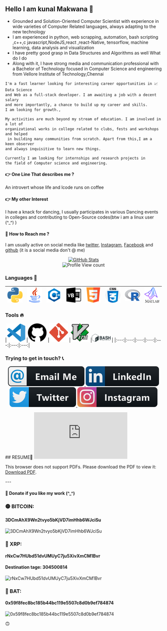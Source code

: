 ## Hello I am kunal Makwana 👋
- Grounded and Solution-Oriented Computer Scientist with experience in wide
varieties of Computer Related languages, always adapting to the new technology 
- I am experienced in python, web scrapping, automation, bash scripting ,c++,c
javascript,NodeJS,react ,react-Native, tensorflow, machine learning,
data analysis and visualization
- I have pretty good grasp in Data Structures and Algorithms as well
What do I do
- Along with it, I have strong media and communication professional with a 
Bachelor of Technology focused in Computer Science and engineering from
Vellore Institute of Technology,Chennai
    
```
I'm a fast learner looking for interesting career opportunities in 📈 Data Science  
and Web as a full-stack developer. I am awaiting a job with a decent salary 
and more importantly, a chance to build up my career and skills. 
I am looking for growth.,
 ```

```
My activities are much beyond my stream of education. I am involved in a lot of 
organizational works in college related to clubs, fests and workshops and helped
 in building many communities from scratch. Apart from this,I am a keen observer 
and always inquisitive to learn new things. 
```
``` 
Currently I am looking for internships and research projects in 
the field of Computer science and engineering.
```
#### 👉 One Line That describes me ?
An introvert whose life and lcode runs on coffee

#### 👉 My other Interest
I have a knack for dancing, I usually participates in various Dancing events in colleges
and contributing to Open-Source codes(btw i am a linux user (^_^) )

#### 👀 How to Reach me ?
I am usually active on social media like [twitter](https://twitter.com/KunalMakwana19), [Instagram](https://www.instagram.com/daily.coders/), [Facebook](https://www.facebook.com/kunalmak.2688)
and [github](https://github.com/kunal266)
(it is a social media don't @ me) 


<p align="center">
  <a href="https://sourcerer.io/kunal266">
    <img alt = "GitHub Stats" src = "https://github-readme-stats.vercel.app/api?username=kunal266&show_icons=true&theme=light">
  </a>
  <br>
  <img alt="Profile View count" src="https://komarev.com/ghpvc/?username=kunal266&style=flat-square&color=brightgreen" />
</p>


### Languages 🚀

|<img src="https://raw.githubusercontent.com/SVijayB/SVijayB/master/assets/SVG/Languages/python.svg" width=60> | <img src="https://raw.githubusercontent.com/SVijayB/SVijayB/master/assets/SVG/Languages/java.svg" width=60>|  <img src="https://raw.githubusercontent.com/SVijayB/SVijayB/master/assets/SVG/Languages/c++.svg" width=60> | <img src="https://raw.githubusercontent.com/SVijayB/SVijayB/master/assets/SVG/Languages/visual-basic.svg" width=60> |<img src="https://raw.githubusercontent.com/SVijayB/SVijayB/master/assets/SVG/Languages/html5.svg" width=60> |<img src="https://raw.githubusercontent.com/SVijayB/SVijayB/master/assets/SVG/Languages/css.svg" width=60> |<img src="https://raw.githubusercontent.com/SVijayB/SVijayB/master/assets/SVG/Languages/r.svg" width=60> |<img src="https://raw.githubusercontent.com/SVijayB/SVijayB/master/assets/SVG/Languages/matlab.svg" width=60> |
|:---:|:---:|:---:|:---:|:---:|:---:|:---:|:---:|

### Tools 🔥
|<img src="https://raw.githubusercontent.com/SVijayB/SVijayB/master/assets/SVG/Tools/Vscode.svg" width=60> |<img src="https://raw.githubusercontent.com/SVijayB/SVijayB/master/assets/SVG/Tools/github.svg" width=60> |<img src="https://raw.githubusercontent.com/SVijayB/SVijayB/master/assets/SVG/Tools/git.svg" width=60> |<img src="https://raw.githubusercontent.com/SVijayB/SVijayB/master/assets/SVG/Tools/vim.svg" width=60> |<img src="https://raw.githubusercontent.com/SVijayB/SVijayB/master/assets/SVG/Tools/bash.svg" width=60> |
|:---:|:---:|:---:|:---:|:---:|:---:|:---:|

### Trying to get in touch? 📞

<p align="center">
  <a href="mailto:kunalm039@gmail.com" rel="noopener noreferrer" target="_blank">
    <img alt="Gmail" src="https://raw.githubusercontent.com/SVijayB/SVijayB/master/assets/SVG/Contact/email.svg" style="vertical-align:top margin:6px 4px"/>
  </a>

  <a href="https://bit.ly/3iA5dNt" rel="noopener noreferrer" target="_blank">
    <img alt="Linkedin" src="https://raw.githubusercontent.com/SVijayB/SVijayB/master/assets/SVG/Contact/linkedin.svg" style="vertical-align:top margin:6px 4px"/>
  </a>

  <a href="https://bit.ly/3x3YtN5" rel="noopener noreferrer" target="_blank">
    <img alt="Twitter" src="https://raw.githubusercontent.com/SVijayB/SVijayB/master/assets/SVG/Contact/twitter.svg" style="vertical-align:top margin:6px 4px"/>
  </a>

  <a href="https://bit.ly/3kScWJn" rel="noopener noreferrer" target="_blank">
    <img alt="Instagram" src="https://raw.githubusercontent.com/SVijayB/SVijayB/master/assets/SVG/Contact/instagram.svg" style="vertical-align:top margin:6px 4px"/>
  </a>
</p>
## RESUME📃
<object data="http://yoursite.com/the.pdf" type="application/pdf" width="700px" height="700px">
    <embed src="http://yoursite.com/the.pdf">
        <p>This browser does not support PDFs. Please download the PDF to view it: <a href="http://yoursite.com/the.pdf">Download PDF</a>.</p>
    </embed>
</object>
---

#### 🙏 Donate if you like my work (^_^)

### 🟡 BITCOIN:
#### 3DCmAhX9Wn2tvyo5bKjVD7imHhb6WJciSu
![3DCmAhX9Wn2tvyo5bKjVD7imHhb6WJciSu](https://github.com/kunal266/kunal266/blob/master/BITCOIN_DEPOSIT.png)

### 🔵 XRP:
#### rNxCw7HUbd51dvUMUyC7ju5XivXmCM1Bvr
#### Destination tage: 304500814
![rNxCw7HUbd51dvUMUyC7ju5XivXmCM1Bvr](https://github.com/kunal266/kunal266/blob/master/XRP_DEPOSIT.png)


### 🔴 BAT: 
#### 0x59f8fec8bc185b44bc119e5507c8d0b9ef784874
![0x59f8fec8bc185b44bc119e5507c8d0b9ef784874](https://github.com/kunal266/kunal266/blob/master/BAT_DEPOSIT.png)

🙃
